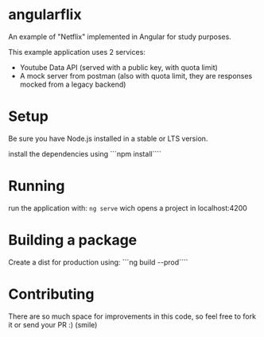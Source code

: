 # angularflix
An example of "Netflix" implemented in Angular for study purposes.

This example application uses 2 services: 
- Youtube Data API (served with a public key, with quota limit) 
- A mock server from postman (also with quota limit, they are responses mocked from a legacy backend) 

# Setup
Be sure you have Node.js installed in a stable or LTS version.

install the dependencies using 
```npm install````

# Running
run the application with:
```ng serve```
wich opens a project in localhost:4200

# Building a package
Create a dist for production using:
```ng build --prod````

# Contributing
There are so much space for improvements in this code, so feel free to fork it or send your PR :) (smile)
